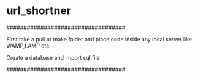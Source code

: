 # url_shortner

###################################

First take a pull or make folder and place code inside any local server like WAMP,LAMP etc

Create a database and import sql file

###################################
